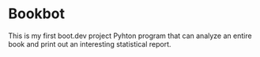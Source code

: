 # Bookbot
This is my first boot.dev project
Pyhton program that can analyze an entire book and print out an interesting statistical report.
